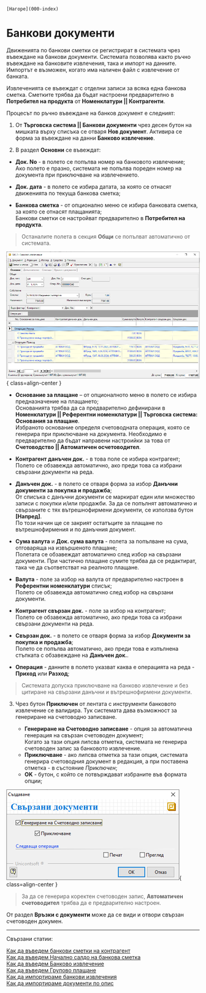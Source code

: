```{only} html
[Нагоре](000-index)
```

# Банкови документи

Движенията по банкови сметки се регистрират в системата чрез въвеждане на банкови документи. Системата позволява както ръчно въвеждане на банковите извлечения, така и импорт на данните. Импортът е възможен, когато има наличен файл с извлечение от банката.  

Извлеченията се въвеждат с отделни записи за всяка една банкова сметка. Сметките трябва да бъдат настроени предварително в **Потребител на продукта** от **Номенклатури || Контрагенти**. 

Процесът по ръчно въвеждане на банков документ е следният:

1) От **Търговска система || Банкови документи** чрез десен бутон на мишката върху списъка се отваря **Нов документ**. Активира се форма за въвеждане на данни **Банково извлечение**.  

2)  В раздел **Основни** се въвеждат:

- **Док. No** - в полето се попълва номер на банковото извлечение;  
Ако полето е празно, системата не попълва пореден номер на документа при приключване на извлечението.  

- **Док. дата** - в полето се избира датата, за която се отнасят движенията по текуща банкова сметка;  

- **Банкова сметка** - от опционално меню се избира банковата сметка, за която се отнасят плащанията;   
Банкови сметки се настройват предварително в **Потребител на продукта**.  

> Останалите полета в секция **Общи** се попълват автоматично от системата.  

![](904-bank1.png){ class=align-center }

- **Основание за плащане** – от опционалното меню в полето се избира предназначение на плащането;  
Основанията трябва да са предварително дефинирани в **Номенклатури || Референтни номенклатури || Търговска система: Основания за плащане**.  
Избраното основание определя счетоводната операция, която се генерира при приключване на документа. Необходимо е предварително да бъдат направени настроийки за това от **Счетоводство || Автоматичен осчетоводител**.  

- **Контрагент данъчен док.** - в това поле се избира контрагент;  
Полето се обзавежда автоматично, ако преди това са избрани свързани документи на реда.   

- **Данъчен док.** - в полето се отваря форма за избор **Данъчни документи за покупка и продажба**;  
От списъка с данъчни документи се маркират един или множество записи с покупки и/или продажби. За да се попълнят автоматично и свързаните с тях вътрешнофирмени документи, се използва бутон **[Напред]**.  
По този начин ще се закрият остатъците за плащане по вътрешнофирмения и по данъчния документ.   

- **Сума валута** и **Док. сума валута** - полета за попълване на сума, отговаряща на извършеното плащане;  
Полетата се обзавеждат автоматично след избор на свързани документи. При частично плащане сумите трябва да се редактират, така че да съответстват на реалното плащане.   

- **Валута** - поле за избор на валута от предварително настроен в **Референтни номенклатури** списък;  
Полето се обзавежда автоматично след избор на свързани документи.  

- **Контрагент свързан док.** - поле за избор на контрагент;  
Полето се обзавежда автоматично, ако преди това са избрани свързани документи на реда.  

- **Свързан док.** - в полето се отваря форма за избор **Документи за покупка и продажба**;  
Полето се попълва автоматично, ако преди това е изпълнена стъпката с обзавеждане на **Данъчен док.**.  

- **Операция** - данните в полето указват каква е операцията на реда - **Приход** или **Разход**;  

> Системата допуска приключване на банково извлечение и без цитиране на свързани данъчни и вътрешнофирмени документи.  

3) Чрез бутон **Приключен** от лентата с инструменти банковото извлечение се валидира. Тук системата дава възможност за генериране на счетоводно записване.  
 
    - **Генериране на Счетоводно записване** - опция за автоматична генерация на свързан счетоводен документ;  
    Когато за тази опция липсва отметка, системата не генерира счетоводен запис за банковото извлечение.  
    - **Приключване** - ако липсва отметка за тази опция, системата генерира счетоводния документ в редакция, а при поставена отметка - в състояние *Приключен*;  
    - **OK** - бутон, с който се потвърждават избраните във формата опции;  

![](904-bank2.png){ class=align-center }

> За да се генерира коректен счетоводен запис, **Автоматичен счетоводител** трябва да е предварително настроен.  

От раздел **Връзки с документи** може да се види и отвори свързан счетоводен докумен.  
___
Свързани статии:  

[Как да въведем банкови сметки на контрагент](https://www.unicontsoft.com/cms/node/143)  
[Как да въведем Начално салдо на банкова сметка](https://www.unicontsoft.com/cms/node/178)  
[Как да въведем Банково извлечение](https://www.unicontsoft.com/cms/node/38)  
[Как да въведем Групово плащане](https://www.unicontsoft.com/cms/node/139)  
[Как да импортираме банкови извлечения](https://docs.unicontsoft.com/blog/20241121-bank-statement-import.html)  
[Как да импортираме документи по опис](https://www.unicontsoft.com/cms/node/255)  